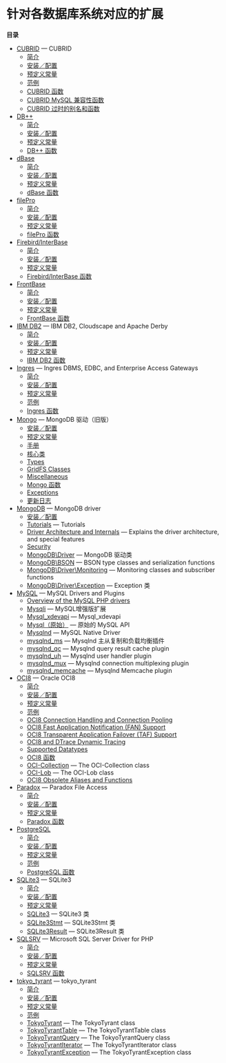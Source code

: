 针对各数据库系统对应的扩展
==========================

**目录**

-   [CUBRID](/book/cubrid.html) — CUBRID
    -   [简介](/book/cubrid.html#简介)
    -   [安装／配置](/book/cubrid.html#安装／配置)
    -   [预定义常量](/book/cubrid.html#预定义常量)
    -   [范例](/book/cubrid.html#范例)
    -   [CUBRID 函数](/book/cubrid.html#CUBRID%20函数)
    -   [CUBRID MySQL
        兼容性函数](/book/cubrid.html#CUBRID%20MySQL%20兼容性函数)
    -   [CUBRID
        过时的别名和函数](/book/cubrid.html#CUBRID%20过时的别名和函数)
-   [DB++](/book/dbplus.html)
    -   [简介](/book/dbplus.html#简介)
    -   [安装／配置](/book/dbplus.html#安装／配置)
    -   [预定义常量](/book/dbplus.html#预定义常量)
    -   [DB++ 函数](/book/dbplus.html#DB++%20函数)
-   [dBase](/book/dbase.html)
    -   [简介](/book/dbase.html#简介)
    -   [安装／配置](/book/dbase.html#安装／配置)
    -   [预定义常量](/book/dbase.html#预定义常量)
    -   [dBase 函数](/book/dbase.html#dBase%20函数)
-   [filePro](/book/filepro.html)
    -   [简介](/book/filepro.html#简介)
    -   [安装／配置](/book/filepro.html#安装／配置)
    -   [预定义常量](/book/filepro.html#预定义常量)
    -   [filePro 函数](/book/filepro.html#filePro%20函数)
-   [Firebird/InterBase](/book/ibase.html)
    -   [简介](/book/ibase.html#简介)
    -   [安装／配置](/book/ibase.html#安装／配置)
    -   [预定义常量](/book/ibase.html#预定义常量)
    -   [Firebird/InterBase
        函数](/book/ibase.html#Firebird/InterBase%20函数)
-   [FrontBase](/book/fbsql.html)
    -   [简介](/book/fbsql.html#简介)
    -   [安装／配置](/book/fbsql.html#安装／配置)
    -   [预定义常量](/book/fbsql.html#预定义常量)
    -   [FrontBase 函数](/book/fbsql.html#FrontBase%20函数)
-   [IBM DB2](/book/ibm-db2.html) — IBM DB2, Cloudscape and Apache Derby
    -   [简介](/book/ibm-db2.html#简介)
    -   [安装／配置](/book/ibm-db2.html#安装／配置)
    -   [预定义常量](/book/ibm-db2.html#预定义常量)
    -   [IBM DB2 函数](/book/ibm-db2.html#IBM%20DB2%20函数)
-   [Ingres](/book/ingres.html) — Ingres DBMS, EDBC, and Enterprise
    Access Gateways
    -   [简介](/book/ingres.html#简介)
    -   [安装／配置](/book/ingres.html#安装／配置)
    -   [预定义常量](/book/ingres.html#预定义常量)
    -   [范例](/book/ingres.html#范例)
    -   [Ingres 函数](/book/ingres.html#Ingres%20函数)
-   [Mongo](/book/mongo.html) — MongoDB 驱动（旧版）
    -   [安装／配置](/book/mongo.html#安装／配置)
    -   [预定义常量](/book/mongo.html#预定义常量)
    -   [手册](/book/mongo.html#手册)
    -   [核心类](/book/mongo.html#核心类)
    -   [Types](/book/mongo.html#Types)
    -   [GridFS Classes](/book/mongo.html#GridFS%20Classes)
    -   [Miscellaneous](/book/mongo.html#Miscellaneous)
    -   [Mongo 函数](/book/mongo.html#Mongo%20函数)
    -   [Exceptions](/book/mongo.html#Exceptions)
    -   [更新日志](/book/mongo.html#更新日志)
-   [MongoDB](/set/mongodb.html) — MongoDB driver
    -   [安装／配置](/set/mongodb.html#安装／配置)
    -   [Tutorials](/set/mongodb.html#Tutorials) — Tutorials
    -   [Driver Architecture and
        Internals](/set/mongodb.html#Driver%20Architecture%20and%20Internals)
        — Explains the driver architecture, and special features
    -   [Security](/set/mongodb.html#Security)
    -   [MongoDB\\Driver](/set/mongodb.html#MongoDB\Driver) — MongoDB
        驱动类
    -   [MongoDB\\BSON](/set/mongodb.html#MongoDB\BSON) — BSON type
        classes and serialization functions
    -   [MongoDB\\Driver\\Monitoring](/set/mongodb.html#MongoDB\Driver\Monitoring)
        — Monitoring classes and subscriber functions
    -   [MongoDB\\Driver\\Exception](/set/mongodb.html#MongoDB\Driver\Exception)
        — Exception 类
-   [MySQL](/set/mysqlinfo.html) — MySQL Drivers and Plugins
    -   [Overview of the MySQL PHP
        drivers](/set/mysqlinfo.html#Overview%20of%20the%20MySQL%20PHP%20drivers)
    -   [Mysqli](/set/mysqlinfo.html#Mysqli) — MySQL增强版扩展
    -   [Mysql\_xdevapi](/set/mysqlinfo.html#Mysql_xdevapi) —
        Mysql\_xdevapi
    -   [Mysql（原始）](/set/mysqlinfo.html#Mysql（原始）) — 原始的
        MySQL API
    -   [Mysqlnd](/set/mysqlinfo.html#Mysqlnd) — MySQL Native Driver
    -   [mysqlnd\_ms](/set/mysqlinfo.html#mysqlnd_ms) — Mysqlnd
        主从复制和负载均衡插件
    -   [mysqlnd\_qc](/set/mysqlinfo.html#mysqlnd_qc) — Mysqlnd query
        result cache plugin
    -   [mysqlnd\_uh](/set/mysqlinfo.html#mysqlnd_uh) — Mysqlnd user
        handler plugin
    -   [mysqlnd\_mux](/set/mysqlinfo.html#mysqlnd_mux) — Mysqlnd
        connection multiplexing plugin
    -   [mysqlnd\_memcache](/set/mysqlinfo.html#mysqlnd_memcache) —
        Mysqlnd Memcache plugin
-   [OCI8](/book/oci8.html) — Oracle OCI8
    -   [简介](/book/oci8.html#简介)
    -   [安装／配置](/book/oci8.html#安装／配置)
    -   [预定义常量](/book/oci8.html#预定义常量)
    -   [范例](/book/oci8.html#范例)
    -   [OCI8 Connection Handling and Connection
        Pooling](/book/oci8.html#OCI8%20Connection%20Handling%20and%20Connection%20Pooling)
    -   [OCI8 Fast Application Notification (FAN)
        Support](/book/oci8.html#OCI8%20Fast%20Application%20Notification%20(FAN)%20Support)
    -   [OCI8 Transparent Application Failover (TAF)
        Support](/book/oci8.html#OCI8%20Transparent%20Application%20Failover%20(TAF)%20Support)
    -   [OCI8 and DTrace Dynamic
        Tracing](/book/oci8.html#OCI8%20and%20DTrace%20Dynamic%20Tracing)
    -   [Supported Datatypes](/book/oci8.html#Supported%20Datatypes)
    -   [OCI8 函数](/book/oci8.html#OCI8%20函数)
    -   [OCI-Collection](/book/oci8.html#OCI-Collection) — The
        OCI-Collection class
    -   [OCI-Lob](/book/oci8.html#OCI-Lob) — The OCI-Lob class
    -   [OCI8 Obsolete Aliases and
        Functions](/book/oci8.html#OCI8%20Obsolete%20Aliases%20and%20Functions)
-   [Paradox](/book/paradox.html) — Paradox File Access
    -   [简介](/book/paradox.html#简介)
    -   [安装／配置](/book/paradox.html#安装／配置)
    -   [预定义常量](/book/paradox.html#预定义常量)
    -   [Paradox 函数](/book/paradox.html#Paradox%20函数)
-   [PostgreSQL](/book/pgsql.html)
    -   [简介](/book/pgsql.html#简介)
    -   [安装／配置](/book/pgsql.html#安装／配置)
    -   [预定义常量](/book/pgsql.html#预定义常量)
    -   [范例](/book/pgsql.html#范例)
    -   [PostgreSQL 函数](/book/pgsql.html#PostgreSQL%20函数)
-   [SQLite3](/book/sqlite3.html) — SQLite3
    -   [简介](/book/sqlite3.html#简介)
    -   [安装／配置](/book/sqlite3.html#安装／配置)
    -   [预定义常量](/book/sqlite3.html#预定义常量)
    -   [SQLite3](/book/sqlite3.html#SQLite3) — SQLite3 类
    -   [SQLite3Stmt](/book/sqlite3.html#SQLite3Stmt) — SQLite3Stmt 类
    -   [SQLite3Result](/book/sqlite3.html#SQLite3Result) —
        SQLite3Result 类
-   [SQLSRV](/book/sqlsrv.html) — Microsoft SQL Server Driver for PHP
    -   [简介](/book/sqlsrv.html#简介)
    -   [安装／配置](/book/sqlsrv.html#安装／配置)
    -   [预定义常量](/book/sqlsrv.html#预定义常量)
    -   [SQLSRV 函数](/book/sqlsrv.html#SQLSRV%20函数)
-   [tokyo\_tyrant](/book/tokyo-tyrant.html) — tokyo\_tyrant
    -   [简介](/book/tokyo-tyrant.html#简介)
    -   [安装／配置](/book/tokyo-tyrant.html#安装／配置)
    -   [预定义常量](/book/tokyo-tyrant.html#预定义常量)
    -   [范例](/book/tokyo-tyrant.html#范例)
    -   [TokyoTyrant](/book/tokyo-tyrant.html#TokyoTyrant) — The
        TokyoTyrant class
    -   [TokyoTyrantTable](/book/tokyo-tyrant.html#TokyoTyrantTable) —
        The TokyoTyrantTable class
    -   [TokyoTyrantQuery](/book/tokyo-tyrant.html#TokyoTyrantQuery) —
        The TokyoTyrantQuery class
    -   [TokyoTyrantIterator](/book/tokyo-tyrant.html#TokyoTyrantIterator)
        — The TokyoTyrantIterator class
    -   [TokyoTyrantException](/book/tokyo-tyrant.html#TokyoTyrantException)
        — The TokyoTyrantException class
